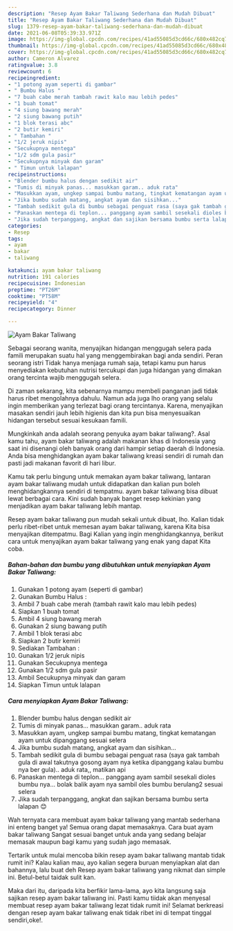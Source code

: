 ```yaml
---
description: "Resep Ayam Bakar Taliwang Sederhana dan Mudah Dibuat"
title: "Resep Ayam Bakar Taliwang Sederhana dan Mudah Dibuat"
slug: 1379-resep-ayam-bakar-taliwang-sederhana-dan-mudah-dibuat
date: 2021-06-08T05:39:33.971Z
image: https://img-global.cpcdn.com/recipes/41ad55085d3cd66c/680x482cq70/ayam-bakar-taliwang-foto-resep-utama.jpg
thumbnail: https://img-global.cpcdn.com/recipes/41ad55085d3cd66c/680x482cq70/ayam-bakar-taliwang-foto-resep-utama.jpg
cover: https://img-global.cpcdn.com/recipes/41ad55085d3cd66c/680x482cq70/ayam-bakar-taliwang-foto-resep-utama.jpg
author: Cameron Alvarez
ratingvalue: 3.8
reviewcount: 6
recipeingredient:
- "1 potong ayam seperti di gambar"
- " Bumbu Halus "
- "7 buah cabe merah tambah rawit kalo mau lebih pedes"
- "1 buah tomat"
- "4 siung bawang merah"
- "2 siung bawang putih"
- "1 blok terasi abc"
- "2 butir kemiri"
- " Tambahan "
- "1/2 jeruk nipis"
- "Secukupnya mentega"
- "1/2 sdm gula pasir"
- "Secukupnya minyak dan garam"
- " Timun untuk lalapan"
recipeinstructions:
- "Blender bumbu halus dengan sedikit air"
- "Tumis di minyak panas... masukkan garam.. aduk rata"
- "Masukkan ayam, ungkep sampai bumbu matang, tingkat kematangan ayam untuk dipanggang sesuai selera"
- "Jika bumbu sudah matang, angkat ayam dan sisihkan..."
- "Tambah sedikit gula di bumbu sebagai penguat rasa (saya gak tambah gula di awal takutnya gosong ayam nya ketika dipanggang kalau bumbu nya ber gula).. aduk rata,, matikan api"
- "Panaskan mentega di teplon... panggang ayam sambil sesekali dioles bumbu nya... bolak balik ayam nya sambil oles bumbu berulang2 sesuai selera"
- "Jika sudah terpanggang, angkat dan sajikan bersama bumbu serta lalapan 😊"
categories:
- Resep
tags:
- ayam
- bakar
- taliwang

katakunci: ayam bakar taliwang 
nutrition: 191 calories
recipecuisine: Indonesian
preptime: "PT26M"
cooktime: "PT58M"
recipeyield: "4"
recipecategory: Dinner

---
```



![Ayam Bakar Taliwang](https://img-global.cpcdn.com/recipes/41ad55085d3cd66c/680x482cq70/ayam-bakar-taliwang-foto-resep-utama.jpg)

Sebagai seorang wanita, menyajikan hidangan menggugah selera pada famili merupakan suatu hal yang menggembirakan bagi anda sendiri. Peran seorang istri Tidak hanya menjaga rumah saja, tetapi kamu pun harus menyediakan kebutuhan nutrisi tercukupi dan juga hidangan yang dimakan orang tercinta wajib menggugah selera.

Di zaman  sekarang, kita sebenarnya mampu membeli panganan jadi tidak harus ribet mengolahnya dahulu. Namun ada juga lho orang yang selalu ingin memberikan yang terlezat bagi orang tercintanya. Karena, menyajikan masakan sendiri jauh lebih higienis dan kita pun bisa menyesuaikan hidangan tersebut sesuai kesukaan famili. 



Mungkinkah anda adalah seorang penyuka ayam bakar taliwang?. Asal kamu tahu, ayam bakar taliwang adalah makanan khas di Indonesia yang saat ini disenangi oleh banyak orang dari hampir setiap daerah di Indonesia. Anda bisa menghidangkan ayam bakar taliwang kreasi sendiri di rumah dan pasti jadi makanan favorit di hari libur.

Kamu tak perlu bingung untuk memakan ayam bakar taliwang, lantaran ayam bakar taliwang mudah untuk didapatkan dan kalian pun boleh menghidangkannya sendiri di tempatmu. ayam bakar taliwang bisa dibuat lewat berbagai cara. Kini sudah banyak banget resep kekinian yang menjadikan ayam bakar taliwang lebih mantap.

Resep ayam bakar taliwang pun mudah sekali untuk dibuat, lho. Kalian tidak perlu ribet-ribet untuk memesan ayam bakar taliwang, karena Kita bisa menyajikan ditempatmu. Bagi Kalian yang ingin menghidangkannya, berikut cara untuk menyajikan ayam bakar taliwang yang enak yang dapat Kita coba.

<!--inarticleads1-->

##### Bahan-bahan dan bumbu yang dibutuhkan untuk menyiapkan Ayam Bakar Taliwang:

1. Gunakan 1 potong ayam (seperti di gambar)
1. Gunakan  Bumbu Halus :
1. Ambil 7 buah cabe merah (tambah rawit kalo mau lebih pedes)
1. Siapkan 1 buah tomat
1. Ambil 4 siung bawang merah
1. Gunakan 2 siung bawang putih
1. Ambil 1 blok terasi abc
1. Siapkan 2 butir kemiri
1. Sediakan  Tambahan :
1. Gunakan 1/2 jeruk nipis
1. Gunakan Secukupnya mentega
1. Gunakan 1/2 sdm gula pasir
1. Ambil Secukupnya minyak dan garam
1. Siapkan  Timun untuk lalapan




<!--inarticleads2-->

##### Cara menyiapkan Ayam Bakar Taliwang:

1. Blender bumbu halus dengan sedikit air
1. Tumis di minyak panas... masukkan garam.. aduk rata
1. Masukkan ayam, ungkep sampai bumbu matang, tingkat kematangan ayam untuk dipanggang sesuai selera
1. Jika bumbu sudah matang, angkat ayam dan sisihkan...
1. Tambah sedikit gula di bumbu sebagai penguat rasa (saya gak tambah gula di awal takutnya gosong ayam nya ketika dipanggang kalau bumbu nya ber gula).. aduk rata,, matikan api
1. Panaskan mentega di teplon... panggang ayam sambil sesekali dioles bumbu nya... bolak balik ayam nya sambil oles bumbu berulang2 sesuai selera
1. Jika sudah terpanggang, angkat dan sajikan bersama bumbu serta lalapan 😊




Wah ternyata cara membuat ayam bakar taliwang yang mantab sederhana ini enteng banget ya! Semua orang dapat memasaknya. Cara buat ayam bakar taliwang Sangat sesuai banget untuk anda yang sedang belajar memasak maupun bagi kamu yang sudah jago memasak.

Tertarik untuk mulai mencoba bikin resep ayam bakar taliwang mantab tidak rumit ini? Kalau kalian mau, ayo kalian segera buruan menyiapkan alat dan bahannya, lalu buat deh Resep ayam bakar taliwang yang nikmat dan simple ini. Betul-betul taidak sulit kan. 

Maka dari itu, daripada kita berfikir lama-lama, ayo kita langsung saja sajikan resep ayam bakar taliwang ini. Pasti kamu tiidak akan menyesal membuat resep ayam bakar taliwang lezat tidak rumit ini! Selamat berkreasi dengan resep ayam bakar taliwang enak tidak ribet ini di tempat tinggal sendiri,oke!.

